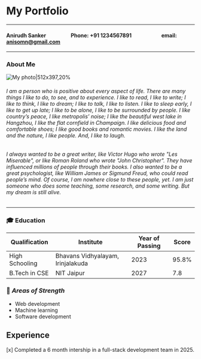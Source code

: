 # My Portfolio 
--- 

#### Anirudh Sanker &nbsp;&nbsp;&nbsp;&nbsp;&nbsp;&nbsp;&nbsp;&nbsp;&nbsp;&nbsp;&nbsp;&nbsp;&nbsp;&nbsp;&nbsp;&nbsp;&nbsp;&nbsp;&nbsp;Phone: +91 1234567891&nbsp;&nbsp;&nbsp;&nbsp;&nbsp;&nbsp;&nbsp;&nbsp;&nbsp;&nbsp;&nbsp;&nbsp;&nbsp;&nbsp;&nbsp;&nbsp;&nbsp;&nbsp;&nbsp;&nbsp;&nbsp;&nbsp;&nbsp;&nbsp;email: anisomn@gmail.com
---
### About Me
![My photo|512x397,20%](https://t3.ftcdn.net/jpg/02/43/12/34/360_F_243123463_zTooub557xEWABDLk0jJklDyLSGl2jrr.jpg) 

###### I am a person who is positive about every aspect of life. There are many things I like to do, to see, and to experience. I like to read, I like to write; I like to think, I like to dream; I like to talk, I like to listen.  I like to sleep early, I like to get up late; I like to be alone, I like to be surrounded by people. I like country’s peace, I like metropolis’ noise; I like the beautiful west lake in Hangzhou, I like the flat cornfield in Champaign. I like delicious food and comfortable shoes; I like good books and romantic movies. I like the land and the nature, I like people. And, I like to laugh.
###### I always wanted to be a great writer, like Victor Hugo who wrote "Les Miserable", or like Roman Roland who wrote "John Christopher". They have influenced millions of people through their books. I also wanted to be a great psychologist, like William James or Sigmund Freud, who could read people’s mind. Of course, I am nowhere close to these people, yet. I am just someone who does some teaching, some research, and some writing. But my dream is still alive. 
---
###  🎓 __Education__
| Qualification | Institute                        | Year of Passing | Score   |
| --------------|----------------------------------|-----------------|---------|
| High Schooling|Bhavans Vidhyalayam, Irinjalakuda |2023             |95.8%    |
| B.Tech in CSE |NIT Jaipur                        |2027             |7.8      |

###  💪 _Areas of Strength_
- Web development
- Machine learning
- Software development

## Experience

[x] Completed a 6 month intership in a full-stack development team in 2025.


